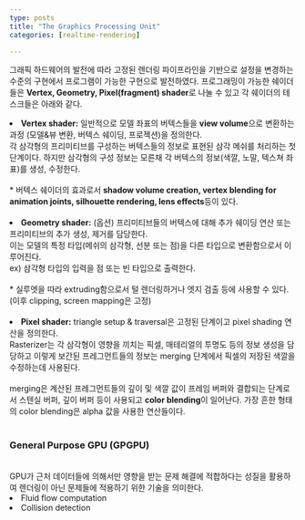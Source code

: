```yaml
---
type: posts
title: "The Graphics Processing Unit"
categories: [realtime-rendering]

---
```

<!--snippet-->
<p>
	그래픽 하드웨어의 발전에 따라 고정된 렌더링 파이프라인을 기반으로 설정을 변경하는 수준의 구현에서 프로그램이 가능한 구현으로 발전하였다.
	프로그래밍이 가능한 쉐이더들은 <b class="taxonomy">Vertex, Geometry, Pixel(fragment) shader</b>로 나눌 수 있고 각 쉐이더의 테스크들은 아래와 같다.
	<ui>
		<li><b class="funccolor">Vertex shader:</b> 일반적으로 모델 좌표의 버텍스들을 <b class="taxonomy">view volume</b>으로 변환하는 과정 (모델&뷰 변환, 버텍스 쉐이딩, 프로젝션)을 정의한다.<br>
			각 삼각형의 프리미티브를 구성하는 버텍스들의 정보로 표현된 삼각 메쉬를 처리하는 첫 단계이다. 하지만 삼각형의 구성 정보는 모른채 각 버텍스의 정보(색깔, 노말, 텍스쳐 좌표)를 생성, 수정한다.<br><br>
			* 버텍스 쉐이더의 효과로서 <b class="taxonomy">shadow volume creation, vertex blending for animation joints, silhouette rendering, lens effects</b>등이 있다.</li><br>
		<li><b class="funccolor">Geometry shader:</b> (옵션) 프리미티브들의 버텍스에 대해 추가 쉐이딩 연산 또는 프리미티브의 추가 생성, 제거를 담당한다.<br>
			이는 모델의 특정 타입(메쉬의 삼각형, 선분 또는 점)을 다른 타입으로 변환함으로서 이루어진다.<br>
			ex) 삼각형 타입의 입력을 점 또는 빈 타입으로 출력한다.<br><br>
			* 실루엣을 따라 extruding함으로서 털 렌더링하거나 엣지 검출 등에 사용할 수 있다.<br>
			(이후 clipping, screen mapping은 고정)</li><br>
		<li><b class="funccolor">Pixel shader:</b> triangle setup & traversal은 고정된 단계이고 pixel shading 연산을 정의한다.<br>
		Rasterizer는 각 삼각형이 영향을 끼치는 픽셀, 매테리얼의 투명도 등의 정보 생성을 담당하고 이렇게 보간된 프레그먼트들의 정보는 merging 단계에서 픽셀의 저장된 색깔을 수정하는데 사용된다.<br><br>
		merging은 계산된 프레그먼트들의 깊이 및 색깔 값이 프레임 버퍼와 결합되는 단계로서 스텐실 버퍼, 깊이 버퍼 등이 사용되고 <b class="taxonomy">color blending</b>이 일어난다. 가장 흔한 형태의 color blending은 alpha 값을 사용한 연산들이다.
		</li>
	</ui><br>
	<h3>General Purpose GPU (GPGPU)</h3>
	<br>GPU가 근처 데이터들에 의해서만 영향을 받는 문제 해결에 적합하다는 성질을 활용하여 렌더링이 아닌 문제들에 적용하기 위한 기술을 의미한다.
	<oi>
		<li>Fluid flow computation</li>
		<li>Collision detection</li>
	</oi>
</p>
